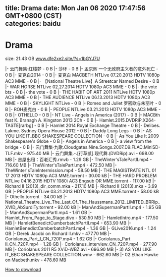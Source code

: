 
title: Drama
date: Mon Jan 06 2020 17:47:56 GMT+0800 (CST)    
categories: baidu
---

# Drama
size: 21.43 GB
 www.dfe2xe2.site/?s=1bGYJ7U
 
|- 云门舞集·红楼梦 - 0 B
|- 莎环 - 0 B
|- 孟京辉  一个无政府主义者的意外死亡 - 0 B
|- 麦克白2014 - 0 B
|- 麦克白 MACBETH NTLive 07.20.2013 HDTV 1080p AC3 MME - 0 B
|- 【National Theatre Live】A Streetcar Named Desire - 0 B
|- WAR HORSE NTLive 02.27.2014 HDTV 1080p AC3 MME - 0 B
|- the vote bts - 0 B
|- the vote - 0 B
|- THE HABIT OF ART 2011 NTLive HDTV 1080p AC3 MME - 0 B
|- THE AUDIENCE NTLive 06.13.2013 HDTV 1080p AC3 MME - 0 B
|- SKYLIGHT NTLive - 0 B
|- Romeo and Juliet 罗密欧与朱丽叶 - 0 B
|- ROH麦克白 - 0 B
|- PEOPLE NTLive 03.21.2013 HDTV 1080p AC3 MME - 0 B
|- OTHELLO - 0 B
|- NT Live - Angels in America (2017) - 0 B
|- MACBth feat K. Branagh A. Kingston 2013 2Ch - 0 B
|- Hamlet.2015.DVDRiP.X264-TASTE[rarbg] - 0 B
|- Hamlet 2014 Royal Exchange Theatre - 0 B
|- Delibes. Lakme. Sydney Opera House 2012 - 0 B
|- Daddy Long Legs - 0 B
|- AS YOU LIKE IT_BBC SHAKESPEARE COLLECTION - 0 B
|- As You Like It 2009 Shakespeare's Globe - 0 B
|- Angels in America - 0 B
|- a view from the bridge - 0 B
|- 云门舞集·九歌.Cloudgates.Nine.Songs.2007.D9.FLAC.MiniSD-TLF.mkv - 975.40 MB
|- 云门舞集.-.[行草贰].现代舞.(DVDRip).avi - 698.00 MB
|- 吉屋出租：百老汇秀.rmvb - 1.29 GB
|- TheWinter'sTalePartII.mp4 - 716.60 MB
|- TheWinter'sTalePartI.mp4 - 472.50 MB
|- TheWinter'sTaleIntermission.mp4 - 58.50 MB
|- THE MAGISTRATE NTL 01 17 2013 HDTV 1080p AC3 MME.torrent - 30.00 kB
|- THE HARD PROBLEM NTLive 04.16.2015 HDTV 1080i AC3 Engsub OR MME.torrent - 117.00 kB
|- Richard II (2013)_dir_comm.mka - 217.10 MB
|- Richard II (2013).mka - 3.99 GB
|- PEOPLE NTLive 03.21.2013 HDTV 1080p AC3 MME.torrent - 58.00 kB
|- Othello.torrent - 34.00 kB
|- National_Theatre_Live_The_Last_Of_The_Haussmans_2012_LiMiTED_BRRip_XVID_AbSurdiTy.torrent - 92.00 kB
|- ManAndSupermanPartII.mp4 - 1.95 GB
|- ManAndSupermanPartI.mp4 - 1.61 GB
|- Hamlet_From_Page_to_Stage.divx - 530.50 MB
|- HamletIntro.mp4 - 177.50 MB
|- HamletBenedictCumberbatchPartII.mp4 - 653.90 MB
|- HamletBenedictCamberbatchPartI.mp4 - 1.36 GB
|- GLive2016.mp4 - 1.24 GB
|- Derek Jacobi on Richard II.mkv - 477.70 MB
|- Coriolanus_Part_I_CN_720P.mp4 - 1.62 GB
|- Coriolanus_Part II_CN_720P.mp4 - 1.28 GB
|- Coriolanus_interview_CN_720P.mp4 - 277.90 MB
|- Coriolanus 2011 R5 XViD-WBZ.avi - 696.90 MB
|- 3) AS YOU LIKE IT_BBC SHAKESPEARE COLLECTION.wmv - 662.60 MB
|- 02.Ethan Hawke on Macbeth.mkv - 478.60 MB

[How to download](https://bpcam.bemobtrk.com/go/2ceec3aa-1ca2-46d6-b9ff-aaa5c184517c?jno=171)
